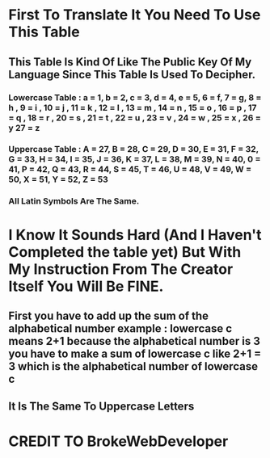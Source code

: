 # First To Translate It You Need To Use This Table 
## This Table Is Kind Of Like The Public Key Of My Language Since This Table Is Used To Decipher.
### Lowercase Table : a = 1, b = 2, c = 3, d = 4, e = 5, 6 = f, 7 = g, 8 = h , 9 = i  , 10 = j , 11 = k , 12 = l , 13 = m , 14 = n , 15 = o , 16 = p , 17 = q , 18 = r , 20 = s , 21 = t , 22 = u , 23 = v , 24 = w , 25 = x , 26 = y  27 = z
### Uppercase Table : A = 27, B = 28, C = 29, D = 30, E = 31, F = 32, G = 33, H = 34, I = 35, J = 36, K = 37, L = 38, M = 39, N = 40, 0 = 41, P = 42, Q = 43, R = 44, S = 45, T = 46, U = 48, V = 49, W = 50, X = 51, Y = 52, Z = 53
### All Latin Symbols Are The Same.
# I Know It Sounds Hard (And I Haven't Completed the table yet) But With My Instruction From The Creator Itself You Will Be FINE.
## First you have to add up the sum of the alphabetical number example : lowercase c means 2+1 because the alphabetical number is 3 you have to make a sum of lowercase c like 2+1 = 3 which is the alphabetical number of lowercase c
## It Is The Same To Uppercase Letters
# CREDIT TO BrokeWebDeveloper
